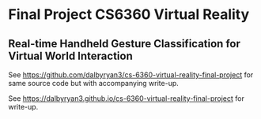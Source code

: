 # Final Project CS6360 Virtual Reality 
## Real-time Handheld Gesture Classification for Virtual World Interaction

See https://github.com/dalbyryan3/cs-6360-virtual-reality-final-project for same source code but with accompanying write-up.

See https://dalbyryan3.github.io/cs-6360-virtual-reality-final-project for write-up.
